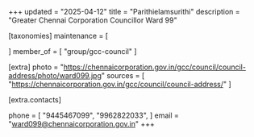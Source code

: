 +++
updated = "2025-04-12"
title = "Parithielamsurithi"
description = "Greater Chennai Corporation Councillor Ward 99"

[taxonomies]
maintenance = [

]
member_of = [
    "group/gcc-council"
]

[extra]
photo = "https://chennaicorporation.gov.in/gcc/council/council-address/photo/ward099.jpg"
sources = [
    "https://chennaicorporation.gov.in/gcc/council/council-address/"
]

[extra.contacts]

phone = [
    "9445467099",
    "9962822033",
    ]
email = "ward099@chennaicorporation.gov.in"
+++